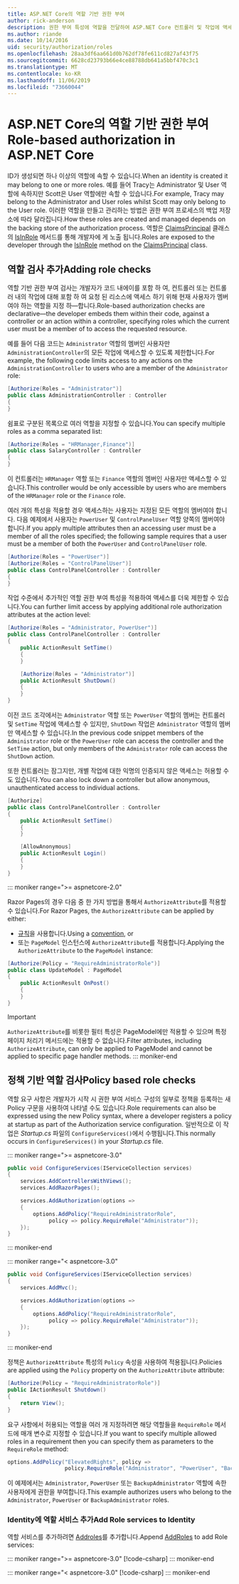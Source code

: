 ```yaml
---
title: ASP.NET Core의 역할 기반 권한 부여
author: rick-anderson
description: 권한 부여 특성에 역할을 전달하여 ASP.NET Core 컨트롤러 및 작업에 액세스를 제한하는 방법을 알아봅니다.
ms.author: riande
ms.date: 10/14/2016
uid: security/authorization/roles
ms.openlocfilehash: 28aa3df6aa661d0b762df78fe611cd827af43f75
ms.sourcegitcommit: 6628cd23793b66e4ce88788db641a5bbf470c3c1
ms.translationtype: MT
ms.contentlocale: ko-KR
ms.lasthandoff: 11/06/2019
ms.locfileid: "73660044"
---
```

# <a name="role-based-authorization-in-aspnet-core"></a><span data-ttu-id="9ff56-103">ASP.NET Core의 역할 기반 권한 부여</span><span class="sxs-lookup"><span data-stu-id="9ff56-103">Role-based authorization in ASP.NET Core</span></span>

<a name="security-authorization-role-based"></a>

<span data-ttu-id="9ff56-104">ID가 생성되면 하나 이상의 역할에 속할 수 있습니다.</span><span class="sxs-lookup"><span data-stu-id="9ff56-104">When an identity is created it may belong to one or more roles.</span></span> <span data-ttu-id="9ff56-105">예를 들어 Tracy는 Administrator 및 User 역할에 속하지만 Scott은 User 역할에만 속할 수 있습니다.</span><span class="sxs-lookup"><span data-stu-id="9ff56-105">For example, Tracy may belong to the Administrator and User roles whilst Scott may only belong to the User role.</span></span> <span data-ttu-id="9ff56-106">이러한 역할을 만들고 관리하는 방법은 권한 부여 프로세스의 백업 저장소에 따라 달라집니다.</span><span class="sxs-lookup"><span data-stu-id="9ff56-106">How these roles are created and managed depends on the backing store of the authorization process.</span></span> <span data-ttu-id="9ff56-107">역할은 [ClaimsPrincipal](/dotnet/api/system.security.claims.claimsprincipal) 클래스의 [IsInRole](/dotnet/api/system.security.principal.genericprincipal.isinrole) 메서드를 통해 개발자에 게 노출 됩니다.</span><span class="sxs-lookup"><span data-stu-id="9ff56-107">Roles are exposed to the developer through the [IsInRole](/dotnet/api/system.security.principal.genericprincipal.isinrole) method on the [ClaimsPrincipal](/dotnet/api/system.security.claims.claimsprincipal) class.</span></span>

## <a name="adding-role-checks"></a><span data-ttu-id="9ff56-108">역할 검사 추가</span><span class="sxs-lookup"><span data-stu-id="9ff56-108">Adding role checks</span></span>

<span data-ttu-id="9ff56-109">역할 기반 권한 부여 검사는 개발자가 코드 내에이를 포함 하 여, 컨트롤러 또는 컨트롤러 내의 작업에 대해 포함 하 여 요청 된 리소스에 액세스 하기 위해 현재 사용자가 멤버 여야 하는 역할을 지정 하&mdash;합니다.</span><span class="sxs-lookup"><span data-stu-id="9ff56-109">Role-based authorization checks are declarative&mdash;the developer embeds them within their code, against a controller or an action within a controller, specifying roles which the current user must be a member of to access the requested resource.</span></span>

<span data-ttu-id="9ff56-110">예를 들어 다음 코드는 `Administrator` 역할의 멤버인 사용자만 `AdministrationController`의 모든 작업에 액세스할 수 있도록 제한합니다.</span><span class="sxs-lookup"><span data-stu-id="9ff56-110">For example, the following code limits access to any actions on the `AdministrationController` to users who are a member of the `Administrator` role:</span></span>

```csharp
[Authorize(Roles = "Administrator")]
public class AdministrationController : Controller
{
}
```

<span data-ttu-id="9ff56-111">쉼표로 구분된 목록으로 여러 역할을 지정할 수 있습니다.</span><span class="sxs-lookup"><span data-stu-id="9ff56-111">You can specify multiple roles as a comma separated list:</span></span>

```csharp
[Authorize(Roles = "HRManager,Finance")]
public class SalaryController : Controller
{
}
```

<span data-ttu-id="9ff56-112">이 컨트롤러는 `HRManager` 역할 또는 `Finance` 역할의 멤버인 사용자만 액세스할 수 있습니다.</span><span class="sxs-lookup"><span data-stu-id="9ff56-112">This controller would be only accessible by users who are members of the `HRManager` role or the `Finance` role.</span></span>

<span data-ttu-id="9ff56-113">여러 개의 특성을 적용할 경우 액세스하는 사용자는 지정된 모든 역할의 멤버여야 합니다. 다음 예제에서 사용자는 `PowerUser` 및 `ControlPanelUser` 역할 양쪽의 멤버여야 합니다.</span><span class="sxs-lookup"><span data-stu-id="9ff56-113">If you apply multiple attributes then an accessing user must be a member of all the roles specified; the following sample requires that a user must be a member of both the `PowerUser` and `ControlPanelUser` role.</span></span>

```csharp
[Authorize(Roles = "PowerUser")]
[Authorize(Roles = "ControlPanelUser")]
public class ControlPanelController : Controller
{
}
```

<span data-ttu-id="9ff56-114">작업 수준에서 추가적인 역할 권한 부여 특성을 적용하여 액세스를 더욱 제한할 수 있습니다.</span><span class="sxs-lookup"><span data-stu-id="9ff56-114">You can further limit access by applying additional role authorization attributes at the action level:</span></span>

```csharp
[Authorize(Roles = "Administrator, PowerUser")]
public class ControlPanelController : Controller
{
    public ActionResult SetTime()
    {
    }

    [Authorize(Roles = "Administrator")]
    public ActionResult ShutDown()
    {
    }
}
```

<span data-ttu-id="9ff56-115">이전 코드 조각에서는 `Administrator` 역할 또는 `PowerUser` 역할의 멤버는 컨트롤러 및 `SetTime` 작업에 액세스할 수 있지만, `ShutDown` 작업은 `Administrator` 역할의 멤버만 액세스할 수 있습니다.</span><span class="sxs-lookup"><span data-stu-id="9ff56-115">In the previous code snippet members of the `Administrator` role or the `PowerUser` role can access the controller and the `SetTime` action, but only members of the `Administrator` role can access the `ShutDown` action.</span></span>

<span data-ttu-id="9ff56-116">또한 컨트롤러는 잠그지만, 개별 작업에 대한 익명의 인증되지 않은 액세스는 허용할 수도 있습니다.</span><span class="sxs-lookup"><span data-stu-id="9ff56-116">You can also lock down a controller but allow anonymous, unauthenticated access to individual actions.</span></span>

```csharp
[Authorize]
public class ControlPanelController : Controller
{
    public ActionResult SetTime()
    {
    }

    [AllowAnonymous]
    public ActionResult Login()
    {
    }
}
```

::: moniker range=">= aspnetcore-2.0"

<span data-ttu-id="9ff56-117">Razor Pages의 경우 다음 중 한 가지 방법을 통해서 `AuthorizeAttribute`를 적용할 수 있습니다.</span><span class="sxs-lookup"><span data-stu-id="9ff56-117">For Razor Pages, the `AuthorizeAttribute` can be applied by either:</span></span>

* <span data-ttu-id="9ff56-118">[규칙](xref:razor-pages/razor-pages-conventions#page-model-action-conventions)을 사용합니다.</span><span class="sxs-lookup"><span data-stu-id="9ff56-118">Using a [convention](xref:razor-pages/razor-pages-conventions#page-model-action-conventions), or</span></span>
* <span data-ttu-id="9ff56-119">또는
 `PageModel` 인스턴스에 `AuthorizeAttribute`를 적용합니다.</span><span class="sxs-lookup"><span data-stu-id="9ff56-119">Applying the `AuthorizeAttribute` to the `PageModel` instance:</span></span>

```csharp
[Authorize(Policy = "RequireAdministratorRole")]
public class UpdateModel : PageModel
{
    public ActionResult OnPost()
    {
    }
}
```

> [!IMPORTANT]
> <span data-ttu-id="9ff56-120">`AuthorizeAttribute`를 비롯한 필터 특성은 PageModel에만 적용할 수 있으며 특정 페이지 처리기 메서드에는 적용할 수 없습니다.</span><span class="sxs-lookup"><span data-stu-id="9ff56-120">Filter attributes, including `AuthorizeAttribute`, can only be applied to PageModel and cannot be applied to specific page handler methods.</span></span>
::: moniker-end

<a name="security-authorization-role-policy"></a>

## <a name="policy-based-role-checks"></a><span data-ttu-id="9ff56-121">정책 기반 역할 검사</span><span class="sxs-lookup"><span data-stu-id="9ff56-121">Policy based role checks</span></span>

<span data-ttu-id="9ff56-122">역할 요구 사항은 개발자가 시작 시 권한 부여 서비스 구성의 일부로 정책을 등록하는 새 Policy 구문을 사용하여 나타낼 수도 있습니다.</span><span class="sxs-lookup"><span data-stu-id="9ff56-122">Role requirements can also be expressed using the new Policy syntax, where a developer registers a policy at startup as part of the Authorization service configuration.</span></span> <span data-ttu-id="9ff56-123">일반적으로 이 작업은 *Startup.cs* 파일의 `ConfigureServices()`에서 수행됩니다.</span><span class="sxs-lookup"><span data-stu-id="9ff56-123">This normally occurs in `ConfigureServices()` in your *Startup.cs* file.</span></span>

::: moniker range=">= aspnetcore-3.0"
```csharp
public void ConfigureServices(IServiceCollection services)
{
    services.AddControllersWithViews();
    services.AddRazorPages();

    services.AddAuthorization(options =>
    {
        options.AddPolicy("RequireAdministratorRole",
             policy => policy.RequireRole("Administrator"));
    });
}
```
::: moniker-end

::: moniker range="< aspnetcore-3.0"
```csharp
public void ConfigureServices(IServiceCollection services)
{
    services.AddMvc();

    services.AddAuthorization(options =>
    {
        options.AddPolicy("RequireAdministratorRole",
             policy => policy.RequireRole("Administrator"));
    });
}
```
::: moniker-end

<span data-ttu-id="9ff56-124">정책은 `AuthorizeAttribute` 특성의 `Policy` 속성을 사용하여 적용됩니다.</span><span class="sxs-lookup"><span data-stu-id="9ff56-124">Policies are applied using the `Policy` property on the `AuthorizeAttribute` attribute:</span></span>

```csharp
[Authorize(Policy = "RequireAdministratorRole")]
public IActionResult Shutdown()
{
    return View();
}
```

<span data-ttu-id="9ff56-125">요구 사항에서 허용되는 역할을 여러 개 지정하려면 해당 역할들을 `RequireRole` 메서드에 매개 변수로 지정할 수 있습니다.</span><span class="sxs-lookup"><span data-stu-id="9ff56-125">If you want to specify multiple allowed roles in a requirement then you can specify them as parameters to the `RequireRole` method:</span></span>

```csharp
options.AddPolicy("ElevatedRights", policy =>
                  policy.RequireRole("Administrator", "PowerUser", "BackupAdministrator"));
```

<span data-ttu-id="9ff56-126">이 예제에서는 `Administrator`, `PowerUser` 또는 `BackupAdministrator` 역할에 속한 사용자에게 권한을 부여합니다.</span><span class="sxs-lookup"><span data-stu-id="9ff56-126">This example authorizes users who belong to the `Administrator`, `PowerUser` or `BackupAdministrator` roles.</span></span>

### <a name="add-role-services-to-identity"></a><span data-ttu-id="9ff56-127">Identity에 역할 서비스 추가</span><span class="sxs-lookup"><span data-stu-id="9ff56-127">Add Role services to Identity</span></span>

<span data-ttu-id="9ff56-128">역할 서비스를 추가하려면 [Addroles](/dotnet/api/microsoft.aspnetcore.identity.identitybuilder.addroles#Microsoft_AspNetCore_Identity_IdentityBuilder_AddRoles__1)를 추가합니다.</span><span class="sxs-lookup"><span data-stu-id="9ff56-128">Append [AddRoles](/dotnet/api/microsoft.aspnetcore.identity.identitybuilder.addroles#Microsoft_AspNetCore_Identity_IdentityBuilder_AddRoles__1) to add Role services:</span></span>

::: moniker range=">= aspnetcore-3.0"
[!code-csharp[](roles/samples/3_0/Startup.cs?name=snippet&highlight=7)]
::: moniker-end

::: moniker range="< aspnetcore-3.0"
[!code-csharp[](roles/samples/2_2/Startup.cs?name=snippet&highlight=7)]
::: moniker-end

